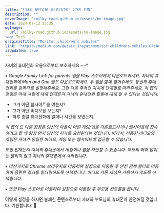 ```yaml
---
title: "자녀의 모바일을 모니터링하는 5가지 방법"
description: ""
coverImage: "/milky-road.github.io/assets/no-image.jpg"
date: 2024-07-13 23:35
ogImage: 
  url: /milky-road.github.io/assets/no-image.jpg
tag: Tech
originalTitle: "Monitor children’s mobiles"
link: "https://medium.com/@uzair_inayat/monitor-childrens-mobiles-04c8e13682fd"
isUpdated: true
---
```






자녀의 휴대전화 오용으로부터 보호하세요 – -*

▪️ *Google Family Link for parents 앱을 Play 스토어에서 다운로드하세요. 자녀의 휴대전화에 Man and One 앱도 다운로드하세요. 두 앱을 함께 열어주세요. 당신의 휴대전화를 감독자로 설정해주세요. 그런 다음 주어진 지시에 단계별로 따라주세요. 이 앱의 장점은 아래 사항에 대해 언제든지 자녀의 휴대전화 활동에 대해 알 수 있다는 것입니다:*

- 그가 어떤 웹사이트를 여는지?
- 그가 어떤 비디오를 보는지?
- 하루 종일 휴대전화에 얼마나 시간을 보냈는지.

*이 앱의 또 다른 장점은 당신의 아들이 어떤 게임/앱을 다운로드하거나 웹사이트에 접속하려고 할 때 항상 먼저 당신의 허가를 요청한다는 것입니다. 따라서, 허용한 비디오와 게임은 자녀가 동일한 비디오, 게임 또는 웹사이트에 접근할 수 있습니다.*

<div class="content-ad"></div>

*또한 언제든지 자녀의 휴대폰에서 게임이나 앱을 차단할 수 있습니다. 부모의 허락 없이는 열리지 않고 자녀의 휴대폰에서 사라집니다.*

▪️ *마찬가지로 Chrome 브라우저로 이동하여 설정으로 이동한 후 안전 검색 필터로 이동하여 음란한 결과를 필터링하도록 선택합니다. 비디오 자동 재생은 사용하지 않도록 선택합니다.*

▪️ *또한 Play 스토어로 이동하여 설정으로 이동한 후 부모용 컨트롤을 켭니다.*

이렇게 설정을 하시면 불쾌한 콘텐츠로부터 자녀와 부모님의 휴대폰이 안전해질 것입니다. 기원합니다. 🌟